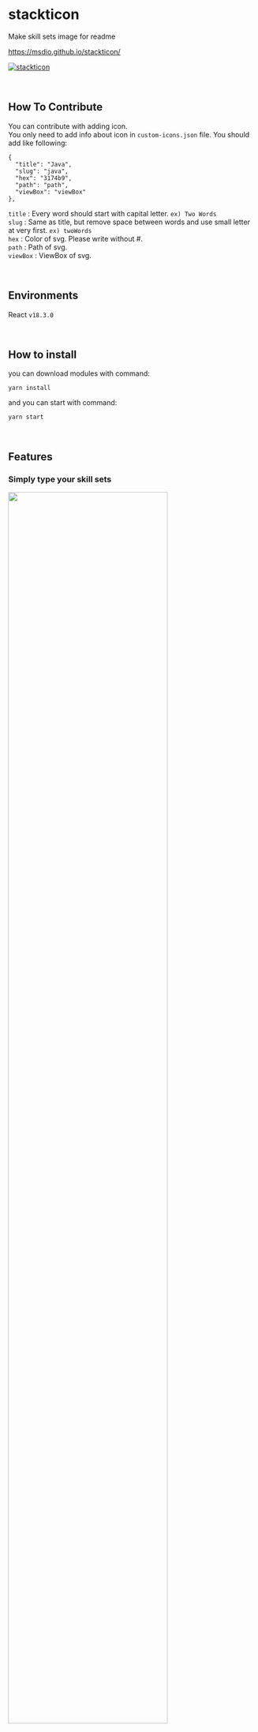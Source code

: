 # stackticon

Make skill sets image for readme <br/>

https://msdio.github.io/stackticon/ 

[![stackticon](https://firebasestorage.googleapis.com/v0/b/stackticon-81399.appspot.com/o/images%2F1679045677747?alt=media&token=e942f72b-e054-46e0-beb0-7e6beba0542b)](https://github.com/msdio/stackticon)

<br/>

## How To Contribute
You can contribute with adding icon.<br/>
You only need to add info about icon in `custom-icons.json` file.
You should add like following:
```
{
  "title": "Java",
  "slug": "java",
  "hex": "3174b9",
  "path": "path",
  "viewBox": "viewBox"
},
```
`title` : Every word should start with capital letter. `ex) Two Words`<br/>
`slug` : Same as title, but remove space between words and use small letter at very first. `ex) twoWords`<br/>
`hex` : Color of svg. Please write without #. <br/>
`path` : Path of svg. <br/>
`viewBox` : ViewBox of svg. <br/>

<br/>

## Environments

React `v18.3.0`

<br/>

## How to install

you can download modules with command:

```
yarn install
```

and you can start with command:

```
yarn start
```

<br/>

## Features

### Simply type your skill sets<br/>
<img width="80%" src="https://user-images.githubusercontent.com/59170680/225875213-1ec4667d-43a7-49b8-812e-36d3451bc535.gif" />
<br/>

### Choose your color<br/>
<img width="60%" src="https://user-images.githubusercontent.com/59170680/225878139-6e87f648-8975-495a-813f-94df2b66c44a.png" />
<br/>


### Create your own skill sets<br/>
[![stackticon](https://firebasestorage.googleapis.com/v0/b/stackticon-81399.appspot.com/o/images%2F1679045677747?alt=media&token=e942f72b-e054-46e0-beb0-7e6beba0542b)](https://github.com/msdio/stackticon)
<br/>
<br/>

### You can copy url and use in your project's readme<br/>
![image](https://user-images.githubusercontent.com/59170680/225878420-5a8b2811-eb87-4a12-b846-9b8c1550eb5d.png)

<br/>

## Authors

<div>
  
| [msdio](https://github.com/msdio) | [userJu](https://github.com/userJu) | [dori cho](https://instagram.com/h_eun1?igshid=YmMyMTA2M2Y=)
|:---:|:---:|:---:|
|<img width="120" alt="msdio" src="https://avatars.githubusercontent.com/u/59170680?v=4">|<img width="120" alt="userJu" src="https://avatars.githubusercontent.com/u/87933367?v=4">|<img width="120" alt="dori cho" src="https://user-images.githubusercontent.com/59170680/219546425-8e5a6aaa-f974-4028-a6c6-80966fd67972.jpg">

</div>
